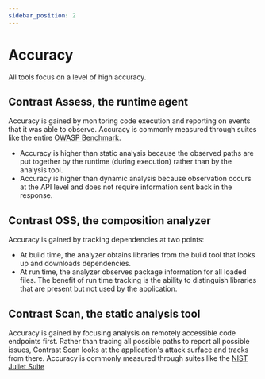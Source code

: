 ```yaml
---
sidebar_position: 2
---
```


# Accuracy

All tools focus on a level of high accuracy. 

## Contrast Assess, the runtime agent
Accuracy is gained by monitoring code execution and reporting on events that it was able to observe. Accuracy is commonly measured through suites like the entire [OWASP Benchmark](https://owasp.org/www-project-benchmark/).
- Accuracy is higher than static analysis because the observed paths are put together by the runtime (during execution) rather than by the analysis tool.
- Accuracy is higher than dynamic analysis because observation occurs at the API level and does not require information sent back in the response.

## Contrast OSS, the composition analyzer
Accuracy is gained by tracking dependencies at two points:
- At build time, the analyzer obtains libraries from the build tool that looks up and downloads dependencies.
- At run time, the analyzer observes package information for all loaded files. The benefit of run time tracking is the ability to distinguish libraries that are present but not used by the application.

## Contrast Scan, the static analysis tool
Accuracy is gained by focusing analysis on remotely accessible code endpoints first. Rather than tracing all possible paths to report all possible issues, Contrast Scan looks at the application's attack surface and tracks from there. Accuracy is commonly measured through suites like the [NIST Juliet Suite](https://samate.nist.gov/SARD/testsuite.php)
